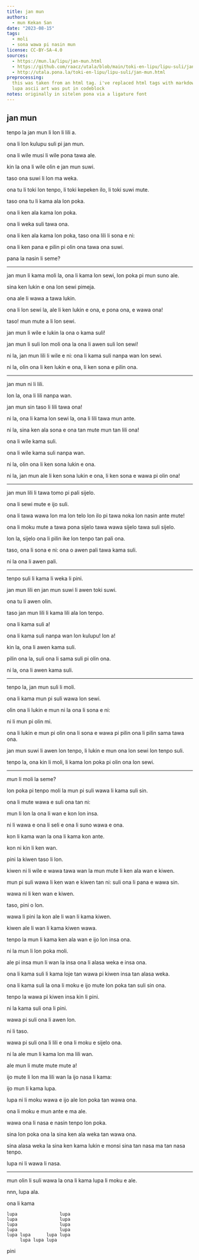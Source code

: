 ```yaml
---
title: jan mun
authors:
  - mun Kekan San
date: "2023-08-15"
tags:
  - moli
  - sona wawa pi nasin mun
license: CC-BY-SA-4.0
sources:
  - https://mun.la/lipu/jan-mun.html
  - https://github.com/raacz/utala/blob/main/toki-en-lipu/lipu-suli/jan-mun.md
  - http://utala.pona.la/toki-en-lipu/lipu-suli/jan-mun.html
preprocessing:
  this was taken from an html tag. i've replaced html tags with markdown.
  lupa ascii art was put in codeblock
notes: originally in sitelen pona via a ligature font
---
```


## jan mun

tenpo la jan mun li lon li lili a.

ona li lon kulupu suli pi jan mun.

ona li wile musi li wile pona tawa ale.

kin la ona li wile olin e jan mun suwi.

taso ona suwi li lon ma weka.

ona tu li toki lon tenpo, li toki kepeken ilo, li toki suwi mute.

taso ona tu li kama ala lon poka.

ona li ken ala kama lon poka.

ona li weka suli tawa ona.

ona li ken ala kama lon poka, taso ona lili li sona e ni:

ona li ken pana e pilin pi olin ona tawa ona suwi.

pana la nasin li seme?

***

jan mun li kama moli la, ona li kama lon sewi, lon poka pi mun suno ale.

sina ken lukin e ona lon sewi pimeja.

ona ale li wawa a tawa lukin.

ona li lon sewi la, ale li ken lukin e ona, e pona ona, e wawa ona!

taso! mun mute a li lon sewi.

jan mun li wile e lukin la ona o kama suli!

jan mun li suli lon moli ona la ona li awen suli lon sewi!

ni la, jan mun lili li wile e ni: ona li kama suli nanpa wan lon sewi.

ni la, olin ona li ken lukin e ona, li ken sona e pilin ona.

***

jan mun ni li lili.

lon la, ona li lili nanpa wan.

jan mun sin taso li lili tawa ona!

ni la, ona li kama lon sewi la, ona li lili tawa mun ante.

ni la, sina ken ala sona e ona tan mute mun tan lili ona!

ona li wile kama suli.

ona li wile kama suli nanpa wan.

ni la, olin ona li ken sona lukin e ona.

ni la, jan mun ale li ken sona lukin e ona, li ken sona e wawa pi olin ona!

***

jan mun lili li tawa tomo pi pali sijelo.

ona li sewi mute e ijo suli.

ona li tawa wawa lon ma lon telo lon ilo pi tawa noka lon nasin ante mute!

ona li moku mute a tawa pona sijelo tawa wawa sijelo tawa suli sijelo.

lon la, sijelo ona li pilin ike lon tenpo tan pali ona.

taso, ona li sona e ni: ona o awen pali tawa kama suli.

ni la ona li awen pali.

***

tenpo suli li kama li weka li pini.

jan mun lili en jan mun suwi li awen toki suwi.

ona tu li awen olin.

taso jan mun lili li kama lili ala lon tenpo.

ona li kama suli a!

ona li kama suli nanpa wan lon kulupu! lon a!

kin la, ona li awen kama suli.

pilin ona la, suli ona li sama suli pi olin ona.

ni la, ona li awen kama suli.

***

tenpo la, jan mun suli li moli.

ona li kama mun pi suli wawa lon sewi.

olin ona li lukin e mun ni la ona li sona e ni:

ni li mun pi olin mi.

ona li lukin e mun pi olin ona li sona e wawa pi pilin ona li pilin sama tawa ona.

jan mun suwi li awen lon tenpo, li lukin e mun ona lon sewi lon tenpo suli.

tenpo la, ona kin li moli, li kama lon poka pi olin ona lon sewi.

***

*mun* li moli la seme?

lon poka pi tenpo moli la mun pi suli wawa li kama suli sin.

ona li mute wawa e suli ona tan ni:

mun li lon la ona li wan e kon lon insa.

ni li wawa e ona li seli e ona li suno wawa e ona.

kon li kama wan la ona li kama kon ante.

kon ni kin li ken wan.

pini la kiwen taso li lon.

kiwen ni li wile e wawa tawa wan la mun mute li ken ala wan e kiwen.

mun pi suli wawa li ken wan e kiwen tan ni: suli ona li pana e wawa sin.

wawa ni li ken wan e kiwen.

taso, pini o lon.

wawa li pini la kon ale li wan li kama kiwen.

kiwen ale li wan li kama kiwen wawa.

tenpo la mun li kama ken ala wan e ijo lon insa ona.

ni la mun li lon poka moli.

ale pi insa mun li wan la insa ona li alasa weka e insa ona.

ona li kama suli li kama loje tan wawa pi kiwen insa tan alasa weka.

ona li kama suli la ona li moku e ijo mute lon poka tan suli sin ona.

tenpo la wawa pi kiwen insa kin li pini.

ni la kama suli ona li pini.

wawa pi suli ona li awen lon.

ni li taso.

wawa pi suli ona li lili e ona li moku e sijelo ona.

ni la ale mun li kama lon ma lili wan.

ale mun li mute mute mute a!

ijo mute li lon ma lili wan la ijo nasa li kama:

ijo mun li kama lupa.

lupa ni li moku wawa e ijo ale lon poka tan wawa ona.

ona li moku e mun ante e ma ale.

wawa ona li nasa e nasin tenpo lon poka.

sina lon poka ona la sina ken ala weka tan wawa ona.

sina alasa weka la sina ken kama lukin e monsi sina tan nasa ma tan nasa tenpo.

lupa ni li wawa li nasa.

***

mun olin li suli wawa la ona li kama lupa li moku e ale.

nnn, lupa ala.

ona li kama

```
lupa                lupa
lupa                lupa
lupa                lupa
lupa                lupa
lupa lupa      lupa lupa
     lupa lupa lupa
```

pini